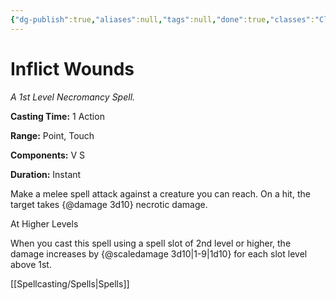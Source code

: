 ```yaml
---
{"dg-publish":true,"aliases":null,"tags":null,"done":true,"classes":"Cleric,","spellLevel":1,"school":"Necromancy","source":"PHB","permalink":"/spells/inflict-wounds/","dgHomeLink":false,"dgPassFrontmatter":true}
---
```


# Inflict Wounds
*A 1st Level Necromancy Spell.*

**Casting Time:** 1 Action

**Range:** Point, Touch

**Components:** V S 

**Duration:** Instant

Make a melee spell attack against a creature you can reach. On a hit, the target takes {@damage 3d10} necrotic damage.

At Higher Levels

When you cast this spell using a spell slot of 2nd level or higher, the damage increases by {@scaledamage 3d10|1-9|1d10} for each slot level above 1st.

[[Spellcasting/Spells|Spells]]